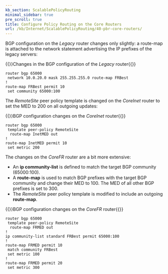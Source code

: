 ```yaml
---
kb_section: ScalablePolicyRouting
minimal_sidebar: true
pre_scroll: true
title: Configure Policy Routing on the Core Routers
url: /kb/Internet/ScalablePolicyRouting/40-pbr-core-routers/
---
```

BGP configuration on the *Legacy* router changes only slightly: a route-map is attached to the network statement advertising the IP prefixes of the legacy servers:

{{<cc>}}Changes in the BGP configuration of the *Legacy* router{{</cc>}}
```
router bgp 65000
 network 10.0.20.0 mask 255.255.255.0 route-map FRBest
!
route-map FRBest permit 10
 set community 65000:100
```

The *RemoteSite* peer policy template is changed on the *CoreInet* router to set the MED to 200 on all outgoing updates:

{{<cc>}}BGP configuration changes on the *CoreInet* router{{</cc>}}
```
router bgp 65000
 template peer-policy RemoteSite
  route-map InetMED out
!
route-map InetMED permit 10
 set metric 200
```

The changes on the *CoreFR* router are a bit more extensive: 

* An **ip community-list** is defined to match the target BGP community (65000:100).
* A **route-map** is used to match BGP prefixes with the target BGP community and change their MED to 100. The MED of all other BGP prefixes is set to 300.
* The *RemoteSite* peer policy template is modified to include an outgoing **route-map**.

{{<cc>}}BGP configuration changes on the *CoreFR* router{{</cc>}}
```
router bgp 65000
 template peer-policy RemoteSite
  route-map FRMED out
!
ip community-list standard FRBest permit 65000:100
!
route-map FRMED permit 10
 match community FRBest
 set metric 100
!
route-map FRMED permit 20
 set metric 300
```

<!-- end -->
